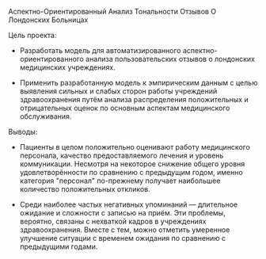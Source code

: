 Аспектно-Ориентированный Анализ Тональности Отзывов О Лондонских Больницах

Цель проекта:
- Разработать модель для автоматизированного аспектно-ориентированного анализа пользовательских отзывов о лондонских медицинских учреждениях.

- Применить разработанную модель к эмпирическим данным с целью выявления сильных и слабых сторон работы учреждений здравоохранения путём анализа распределения положительных и отрицательных оценок по основным аспектам медицинского обслуживания.



Выводы:

- Пациенты в целом положительно оценивают работу медицинского персонала, качество предоставляемого лечения и уровень коммуникации. Несмотря на некоторое снижение общего уровня удовлетворённости по сравнению с предыдущим годом, именно категория "персонал" по-прежнему получает наибольшее количество положительных откликов.


- Среди наиболее частых негативных упоминаний — длительное ожидание и сложности с записью на приём. Эти проблемы, вероятно, связаны с нехваткой кадров в учреждениях здравоохранения. Вместе с тем, можно отметить умеренное улучшение ситуации с временем ожидания по сравнению с предыдущими годами.


